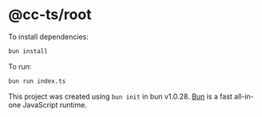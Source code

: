 # @cc-ts/root

To install dependencies:

```bash
bun install
```

To run:

```bash
bun run index.ts
```

This project was created using `bun init` in bun v1.0.28. [Bun](https://bun.sh) is a fast all-in-one JavaScript runtime.
